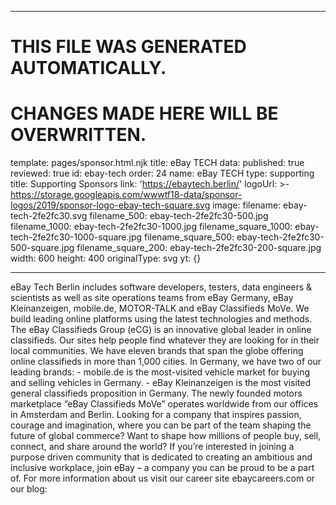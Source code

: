 ----

# THIS FILE WAS GENERATED AUTOMATICALLY.
# CHANGES MADE HERE WILL BE OVERWRITTEN.

template: pages/sponsor.html.njk
title: eBay TECH
data:
  published: true
  reviewed: true
  id: ebay-tech
  order: 24
  name: eBay TECH
  type: supporting
  title: Supporting Sponsors
  link: 'https://ebaytech.berlin/'
  logoUrl: >-
    https://storage.googleapis.com/wwwtf18-data/sponsor-logos/2019/sponsor-logo-ebay-tech-square.svg
  image:
    filename: ebay-tech-2fe2fc30.svg
    filename_500: ebay-tech-2fe2fc30-500.jpg
    filename_1000: ebay-tech-2fe2fc30-1000.jpg
    filename_square_1000: ebay-tech-2fe2fc30-1000-square.jpg
    filename_square_500: ebay-tech-2fe2fc30-500-square.jpg
    filename_square_200: ebay-tech-2fe2fc30-200-square.jpg
    width: 600
    height: 400
    originalType: svg
yt: {}

----

eBay Tech Berlin includes software developers, testers, data engineers &
scientists as well as site operations teams from eBay Germany, eBay
Kleinanzeigen, mobile.de, MOTOR-TALK and eBay Classifieds MoVe. We build
leading online platforms using the latest technologies and methods.   The eBay
Classifieds Group (eCG) is an innovative global leader in online classifieds.
Our sites help people find whatever they are looking for in their local
communities. We have eleven brands that span the globe offering online
classifieds in more than 1,000 cities. In Germany, we have two of our leading
brands:  - mobile.de is the most-visited vehicle market for buying and selling
vehicles in Germany. - eBay Kleinanzeigen is the most visited general
classifieds proposition in Germany.   The newly founded motors marketplace
“eBay Classifieds MoVe” operates worldwide from our offices in Amsterdam and
Berlin.   Looking for a company that inspires passion, courage and imagination,
where you can be part of the team shaping the future of global commerce? Want
to shape how millions of people buy, sell, connect, and share around the world?
If you’re interested in joining a purpose driven community that is dedicated to
creating an ambitious and inclusive workplace, join eBay – a company you can be
proud to be a part of.  For more information about us visit our career site
ebaycareers.com or our blog: